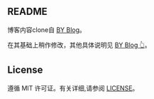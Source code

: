 ## README

博客内容clone自 [BY Blog](https://github.com/qiubaiying/qiubaiying.github.io)。

在其基础上稍作修改，其他具体说明见 [BY Blog 👆](https://github.com/qiubaiying/qiubaiying.github.io)。

## License

遵循 MIT 许可证。有关详细,请参阅 [LICENSE](https://github.com/qiubaiying/qiubaiying.github.io/blob/master/LICENSE)。

